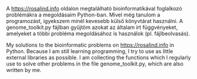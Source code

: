 A https://rosalind.info oldalon megtalálható bioinformatikával foglalkozó problémákra a megoldásaim Python-ban. Mivel még tanulom a programozást, igyekszem minél kevesebb külső könyvtárat használni. A genome_toolkit.py fájlban gyűjtöm azokat az általam írt függvényeket, amelyeket a többi probléma megoldásához is használok (pl. fájlbeolvasás). 

My solutions to the bioinformatic problems on https://rosalind.info in Python. Because I am still learning programming, I try to use as little external libraries as possible. I am collecting the functions which I regularly use to solve other problems in the file genome_toolkit.py, which are also written by me.
